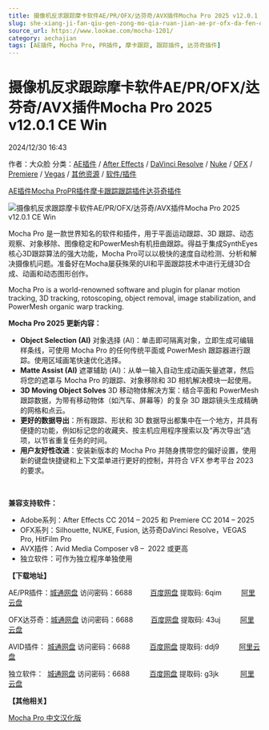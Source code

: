 ```yaml
---
title: 摄像机反求跟踪摩卡软件AE/PR/OFX/达芬奇/AVX插件Mocha Pro 2025 v12.0.1 CE Win
slug: she-xiang-ji-fan-qiu-gen-zong-mo-qia-ruan-jian-ae-pr-ofx-da-fen-qi-avxcha-jian-mocha-pro-2025-v12-0-1-ce-win
source_url: https://www.lookae.com/mocha-1201/
category: aechajian
tags: [AE插件, Mocha Pro, PR插件, 摩卡跟踪, 跟踪插件, 达芬奇插件]
---
```

# 摄像机反求跟踪摩卡软件AE/PR/OFX/达芬奇/AVX插件Mocha Pro 2025 v12.0.1 CE Win

2024/12/30 16:43

作者：大众脸
分类：[AE插件](https://www.lookae.com/after-effects/aechajian/) / [After Effects](https://www.lookae.com/after-effects/) / [DaVinci Resolve](https://www.lookae.com/qitarjcj/resolvezy/) / [Nuke](https://www.lookae.com/qitarjcj/nukezy/) / [OFX](https://www.lookae.com/qitarjcj/ofxzy/) / [Premiere](https://www.lookae.com/qitarjcj/premierezy/) / [Vegas](https://www.lookae.com/qitarjcj/vegaszy/) / [其他资源](https://www.lookae.com/qitarjcj/otherzy/) / [软件/插件](https://www.lookae.com/qitarjcj/)

[AE插件](https://www.lookae.com/tag/ae%e6%8f%92%e4%bb%b6/)[Mocha Pro](https://www.lookae.com/tag/mocha-pro/)[PR插件](https://www.lookae.com/tag/pr%e6%8f%92%e4%bb%b6/)[摩卡跟踪](https://www.lookae.com/tag/%e6%91%a9%e5%8d%a1%e8%b7%9f%e8%b8%aa/)[跟踪插件](https://www.lookae.com/tag/%e8%b7%9f%e8%b8%aa%e6%8f%92%e4%bb%b6/)[达芬奇插件](https://www.lookae.com/tag/%e8%be%be%e8%8a%ac%e5%a5%87%e6%8f%92%e4%bb%b6/)

![摄像机反求跟踪摩卡软件AE/PR/OFX/达芬奇/AVX插件Mocha Pro 2025 v12.0.1 CE Win](https://www.lookae.com/wp-content/uploads/2024/12/Mocha-Pro-2025.jpg "摄像机反求跟踪摩卡软件AE/PR/OFX/达芬奇/AVX插件Mocha Pro 2025 v12.0.1 CE Win-LookAE.com")

Mocha Pro 是一款世界知名的软件和插件，用于平面运动跟踪、3D 跟踪、动态观察、对象移除、图像稳定和PowerMesh有机扭曲跟踪。得益于集成SynthEyes核心3D跟踪算法的强大功能，Mocha Pro可以以极快的速度自动检测、分析和解决摄像机问题。准备好在Mocha屡获殊荣的UI和平面跟踪技术中进行无缝3D合成、动画和动态图形创作。

Mocha Pro is a world-renowned software and plugin for planar motion tracking, 3D tracking, rotoscoping, object removal, image stabilization, and PowerMesh organic warp tracking.

**Mocha Pro 2025 更新内容：**

* **Object Selection (AI)** 对象选择 (AI)：单击即可隔离对象，立即生成可编辑样条线，可使用 Mocha Pro 的任何传统平面或 PowerMesh 跟踪器进行跟踪。使用区域画笔快速优化选择。
* **Matte Assist (AI)** 遮罩辅助 (AI)：从单一输入自动生成动画矢量遮罩，然后将您的遮罩与 Mocha Pro 的跟踪、对象移除和 3D 相机解决模块一起使用。
* **3D Moving Object Solves** 3D 移动物体解决方案：结合平面和 PowerMesh 跟踪数据，为带有移动物体（如汽车、屏幕等）的复杂 3D 跟踪镜头生成精确的网格和点云。
* **更好的数据导出**：所有跟踪、形状和 3D 数据导出都集中在一个地方，并具有便捷的功能，例如标记您的收藏夹、按主机应用程序搜索以及“再次导出”选项，以节省重复任务的时间。
* **用户友好性改进**：安装新版本的 Mocha Pro 并随身携带您的偏好设置，使用新的键盘快捷键和上下文菜单进行更好的控制，并符合 VFX 参考平台 2023 的要求。

[﻿﻿﻿](https://cloud.video.taobao.com/play/u/null/p/1/e/6/t/1/453683423300.mp4)

**兼容支持软件：**

* Adobe系列：After Effects CC 2014 – 2025 和 Premiere CC 2014 – 2025
* OFX系列：Silhouette, NUKE, Fusion, 达芬奇DaVinci Resolve，VEGAS Pro, HitFilm Pro
* AVX插件：Avid Media Composer v8 –  2022 或更高
* 独立软件：可作为独立程序单独使用

**【下载地址】**

AE/PR插件：[城通网盘](https://url70.ctfile.com/f/2827370-1442742376-262241?p=4431) 访问密码：6688         [百度网盘](https://pan.baidu.com/s/1ub4R_g9r1LL_5pjGbvgNYQ?pwd=6qim) 提取码: 6qim          [阿里云盘](https://www.alipan.com/s/t5rQZ1Fz8Fm)

OFX达芬奇：[城通网盘](https://url70.ctfile.com/f/2827370-1442742283-a33a74?p=4431) 访问密码：6688         [百度网盘](https://pan.baidu.com/s/1PuWfIC8OYtly5DXA0-eDOQ?pwd=43uj) 提取码: 43uj          [阿里云盘](https://www.alipan.com/s/V1AEzPheqT5)

AVID插件： [城通网盘](https://url70.ctfile.com/f/2827370-1442742337-394632?p=4431) 访问密码：6688          [百度网盘](https://pan.baidu.com/s/1QHR4Uz1xdD-wPPHJZTH-vw?pwd=ddj9) 提取码: ddj9          [阿里云盘](https://www.alipan.com/s/uqnpjc97DBV)

独立软件：  [城通网盘](https://url70.ctfile.com/f/2827370-1442744842-0e8133?p=4431) 访问密码：6688          [百度网盘](https://pan.baidu.com/s/1I1gYv1eK3c4epkLN3NT8wQ?pwd=g3jk) 提取码: g3jk           [阿里云盘](https://www.alipan.com/s/X28Hoh9ATXL)

**【其他相关】**

[Mocha Pro 中文汉化版](https://www.lookae.com/tag/mocha%e4%b8%ad%e6%96%87/)
